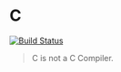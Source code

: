 # C 
[![Build Status](https://travis-ci.org/imtsuki/C.svg?branch=master)](https://travis-ci.org/imtsuki/C)

> C is not a C Compiler.
